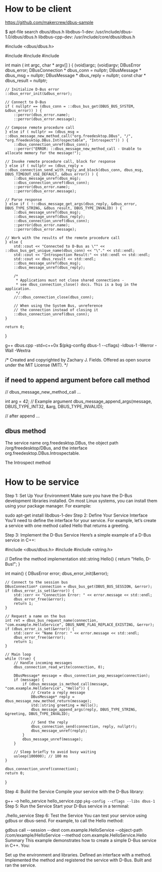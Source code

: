 # How to be client

https://github.com/makercrew/dbus-sample


$ apt-file search dbus/dbus.h
libdbus-1-dev: /usr/include/dbus-1.0/dbus/dbus.h
libdbus-cpp-dev: /usr/include/core/dbus/dbus.h 


#include <dbus/dbus.h>

#include <cstddef>
#include <cstdio>
#include <iostream>

int
main (
  int argc,
  char * argv[]
) {
    (void)argc;
    (void)argv;
    DBusError dbus_error;
    DBusConnection * dbus_conn = nullptr;
    DBusMessage * dbus_msg = nullptr;
    DBusMessage * dbus_reply = nullptr;
    const char * dbus_result = nullptr;

    // Initialize D-Bus error
    ::dbus_error_init(&dbus_error);

    // Connect to D-Bus
    if ( nullptr == (dbus_conn = ::dbus_bus_get(DBUS_BUS_SYSTEM, &dbus_error)) ) {
        ::perror(dbus_error.name);
        ::perror(dbus_error.message);

    // Compose remote procedure call
    } else if ( nullptr == (dbus_msg = ::dbus_message_new_method_call("org.freedesktop.DBus", "/", "org.freedesktop.DBus.Introspectable", "Introspect")) ) {
        ::dbus_connection_unref(dbus_conn);
        ::perror("ERROR: ::dbus_message_new_method_call - Unable to allocate memory for the message!");

    // Invoke remote procedure call, block for response
    } else if ( nullptr == (dbus_reply = ::dbus_connection_send_with_reply_and_block(dbus_conn, dbus_msg, DBUS_TIMEOUT_USE_DEFAULT, &dbus_error)) ) {
        ::dbus_message_unref(dbus_msg);
        ::dbus_connection_unref(dbus_conn);
        ::perror(dbus_error.name);
        ::perror(dbus_error.message);

    // Parse response
    } else if ( !::dbus_message_get_args(dbus_reply, &dbus_error, DBUS_TYPE_STRING, &dbus_result, DBUS_TYPE_INVALID) ) {
        ::dbus_message_unref(dbus_msg);
        ::dbus_message_unref(dbus_reply);
        ::dbus_connection_unref(dbus_conn);
        ::perror(dbus_error.name);
        ::perror(dbus_error.message);

    // Work with the results of the remote procedure call
    } else {
        std::cout << "Connected to D-Bus as \"" << ::dbus_bus_get_unique_name(dbus_conn) << "\"." << std::endl;
        std::cout << "Introspection Result:" << std::endl << std::endl;
        std::cout << dbus_result << std::endl;
        ::dbus_message_unref(dbus_msg);
        ::dbus_message_unref(dbus_reply);

        /*
         * Applications must not close shared connections -
         * see dbus_connection_close() docs. This is a bug in the application.
         */
        //::dbus_connection_close(dbus_conn);

        // When using the System Bus, unreference
        // the connection instead of closing it
        ::dbus_connection_unref(dbus_conn);
    }

    return 0;
}

g++ dbus.cpp -std=c++0x $(pkg-config dbus-1 --cflags) -ldbus-1 -Werror -Wall -Wextra

/* Created and copyrighted by Zachary J. Fields. Offered as open source under the MIT License (MIT). */


## if need to append argument before call method

// dbus_message_new_method_call ...

int arg = 42;  // Example argument
dbus_message_append_args(message, DBUS_TYPE_INT32, &arg, DBUS_TYPE_INVALID);

// after append ...

## dbus method

The service name org.freedesktop.DBus, the object path /org/freedesktop/DBus, and the interface org.freedesktop.DBus.Introspectable.

The Introspect method 

# How to be service

Step 1: Set Up Your Environment
Make sure you have the D-Bus development libraries installed. On most Linux systems, you can install them using your package manager. For example:

sudo apt-get install libdbus-1-dev
Step 2: Define Your Service Interface
You’ll need to define the interface for your service. For example, let’s create a service with one method called Hello that returns a greeting.

Step 3: Implement the D-Bus Service
Here’s a simple example of a D-Bus service in C++:

#include <dbus/dbus.h>
#include <iostream>
#include <string.h>

// Define the method implementation
std::string Hello() {
    return "Hello, D-Bus!";
}

int main() {
    DBusError error;
    dbus_error_init(&error);

    // Connect to the session bus
    DBusConnection* connection = dbus_bus_get(DBUS_BUS_SESSION, &error);
    if (dbus_error_is_set(&error)) {
        std::cerr << "Connection Error: " << error.message << std::endl;
        dbus_error_free(&error);
        return 1;
    }

    // Request a name on the bus
    int ret = dbus_bus_request_name(connection, "com.example.HelloService", DBUS_NAME_FLAG_REPLACE_EXISTING, &error);
    if (dbus_error_is_set(&error)) {
        std::cerr << "Name Error: " << error.message << std::endl;
        dbus_error_free(&error);
        return 1;
    }
    
    // Main loop
    while (true) {
        // Handle incoming messages
        dbus_connection_read_write(connection, 0);
        
        DBusMessage* message = dbus_connection_pop_message(connection);
        if (message) {
            if (dbus_message_is_method_call(message, "com.example.HelloService", "Hello")) {
                // Create a reply message
                DBusMessage* reply = dbus_message_new_method_return(message);
                std::string greeting = Hello();
                dbus_message_append_args(reply, DBUS_TYPE_STRING, &greeting, DBUS_TYPE_INVALID);
                
                // Send the reply
                dbus_connection_send(connection, reply, nullptr);
                dbus_message_unref(reply);
            }
            dbus_message_unref(message);
        }
        
        // Sleep briefly to avoid busy waiting
        usleep(100000); // 100 ms
    }

    dbus_connection_unref(connection);
    return 0;
}

Step 4: Build the Service
Compile your service with the D-Bus library:

g++ -o hello_service hello_service.cpp `pkg-config --cflags --libs dbus-1`
Step 5: Run the Service
Start your D-Bus service in a terminal:

./hello_service
Step 6: Test the Service
You can test your service using gdbus or dbus-send. For example, to call the Hello method:

gdbus call --session --dest com.example.HelloService --object-path /com/example/HelloService --method com.example.HelloService.Hello
Summary
This example demonstrates how to create a simple D-Bus service in C++. You:

Set up the environment and libraries.
Defined an interface with a method.
Implemented the method and registered the service with D-Bus.
Built and ran the service.
